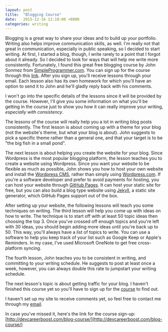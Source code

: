```yaml
---
layout: post
title:  "Blogging Course"
date:   2015-12-16 12:10:00 +0800
categories: writing
---
```


Blogging is a great way to share your ideas and to build up your portfolio. Writing also helps improve communication skills, as well. I'm really not that great in communication, especially in public speaking, so I decided to start writing. At first, I started a blog, though, I write rarely to a point that I forgot about it already. So I decided to look for ways that will help me write more consistently. Fortunately, I found this great free blogging course by John Sonmez from [SimpleProgrammer.com](http://simpleprogrammer.com). You can sign up for the course through this [link](http://devcareerboost.com/blog-course/). After you sign up, you'll receive lessons through your email. Each lesson also has its own homework for which you'll have an option to send it to John and he'll gladly reply back with his comments.

I won't go into the specific details of the lessons since it will be provided by the course. However, I'll give you some information on what you'll be getting in the course just to show you how it can really improve your writing, *especially with consistency*.

The lessons of the course will really help you a lot in writing blog posts consistently. The first lesson is about coming up with a theme for your blog (not the website's theme, but what your blog is about). John suggests to pick a specific theme rather than a general one, and that your target is to be "the big fish in a small pond".

The next lesson is about helping you create the website for your blog. Since Wordpress is the most popular blogging platform, the lesson teaches you to create a website using Wordpress. Since you want your website to be flexible as much as possible, John shows you how to host your own website and install the [Wordpress CMS](https://wordpress.org), rather than simply using [Wordpress.com](https://wordpress.com). If you're a software developer and prefer to avoid payments for hosting, you can host your website through [GitHub Pages](https://pages.github.com). It can host your static site for free, but you can also build a blog type website using [Jekyll](http://jekyllrb.com), a static site generator, which GitHub Pages support out of the box.

After setting up your website, the following lessons will teach you some techniques on writing. The third lesson will help you come up with ideas on how to write. The technique is to start off with at least 50 topic ideas then choosing the top 3. Once you've crossed off enough topics and you're left with 30 ideas, you should begin adding more ideas until you're back up to 50. This way, you'll always have a list of topics to write. You can use a software to help you keep track of your list such as Google Keep or Apple's Reminders. In my case, I've used Microsoft OneNote to get free cross-platform syncing.

The fourth lesson, John teaches you to be consistent in writing, and committing to your writing schedule. He suggests to post at least once a week, however, you can always double this rate to jumpstart your writing schedule.

The next lesson's topic is about getting traffic for your blog. I haven't finished this course yet so you'll have to sign up for the [course](http://devcareerboost.com/blog-course/) to find out.

I haven't set up my site to receive comments yet, so feel free to contact me through my [email](mailt:christopheramanse@gmail.com).

In case you've missed it, here's the link for the course sign-up: [http://devcareerboost.com/blog-course/](http://devcareerboost.com/blog-course/)